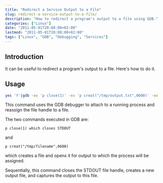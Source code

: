 ```yaml
---
title: "Redirect a Service Output to a File"
slug: redirect-a-service-output-to-a-file/
description: "How to redirect a program's output to a file using GDB."
categories: ["Linux"]
date: "2011-05-01T20:08:00+02:00"
lastmod: "2011-05-01T20:08:00+02:00"
tags: ["Linux", "GDB", "Debugging", "Services"]
---
```


## Introduction

It can be useful to redirect a program's output to a file. Here's how to do it.

## Usage

```bash
yes 'Y'|gdb -ex 'p close(1)' -ex 'p creat("/tmp/output.txt",0600)' -ex 'q' -p pid
```

This command uses the GDB debugger to attach to a running process and reassign the file handle to a file.

The two commands executed in GDB are:

```
p close(1) which closes STDOUT
```

and

```
p creat("/tmp/filename",0600)
```

which creates a file and opens it for output to which the process will be assigned.

Sequentially, this command closes the STDOUT file handle, creates a new output file, and captures the output to this file.
